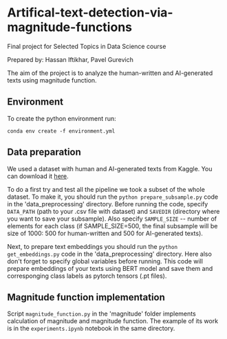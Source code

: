 # Artifical-text-detection-via-magnitude-functions
Final project for Selected Topics in Data Science course

Prepared by: Hassan Iftikhar, Pavel Gurevich

The aim of the project is to analyze the human-written and AI-generated texts using magnitude function. 

## Environment

To create the python environment run:

```
conda env create -f environment.yml
```

## Data preparation

We used a dataset with human and AI-generated texts from Kaggle. You can download it [here](https://www.kaggle.com/datasets/thedrcat/daigt-v2-train-dataset).

To do a first try and test all the pipeline we took a subset of the whole dataset. To make it, you should run the `python prepare_subsample.py` code in the 'data_preprocessing' directory. Before running the code, specify `DATA_PATH` (path to your .csv file with dataset) and `SAVEDIR` (directory where you want to save your subsample). Also specify `SAMPLE_SIZE` -- number of elements for each class (if SAMPLE_SIZE=500, the final subsample will be size of 1000: 500 for human-written and 500 for AI-generated texts).

Next, to prepare text embeddings you should run the `python get_embeddings.py` code in the 'data_preprocessing' directory. Here also don't forget to specify global variables before running. This code will prepare embeddings of your texts using BERT model and save them and corresponging class labels as pytorch tensors (.pt files).

## Magnitude function implementation

Script `magnitude_function.py` in the 'magnitude' folder implements calculation of magnitude and magnitude function. The example of its work is in the `experiments.ipynb` notebook in the same directory. 
